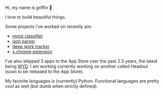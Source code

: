 Hi, my name is griffin 👋

I love to build beautiful things.

Some projects I've worked on recently are:
- [mnist classifier](https://github.com/griffinbaker12/Make-Your-Own-Neural-Network)
- [json parser](https://github.com/griffinbaker12/JSONParser)
- [deep work tracker](https://github.com/griffinbaker12/deep-work-tracker)
- [x chrome extension](https://github.com/griffinbaker12/blue-check-remover)

I've also shipped 3 apps to the App Store over the past 2.5 years, the latest being [WYD](https://apps.apple.com/us/app/wyd-keep-in-touch/id6447770949). I am working currently working on another called Headout (soon to be released to the App Store).

My favorite languages is (currently) Python. Functional languages are pretty cool as well (but dumb when strictly defined).
